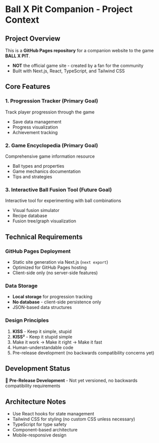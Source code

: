# Ball X Pit Companion - Project Context

## Project Overview
This is a **GitHub Pages repository** for a companion website to the game **BALL X PIT**. 
- **NOT** the official game site - created by a fan for the community
- Built with Next.js, React, TypeScript, and Tailwind CSS

## Core Features

### 1. **Progression Tracker** (Primary Goal)
Track player progression through the game
- Save data management
- Progress visualization
- Achievement tracking

### 2. **Game Encyclopedia** (Primary Goal)
Comprehensive game information resource
- Ball types and properties
- Game mechanics documentation
- Tips and strategies

### 3. **Interactive Ball Fusion Tool** (Future Goal)
Interactive tool for experimenting with ball combinations
- Visual fusion simulator
- Recipe database
- Fusion tree/graph visualization

## Technical Requirements

### GitHub Pages Deployment
- Static site generation via Next.js (`next export`)
- Optimized for GitHub Pages hosting
- Client-side only (no server-side features)

### Data Storage
- **Local storage** for progression tracking
- **No database** - client-side persistence only
- JSON-based data structures

### Design Principles
1. **KISS** - Keep it simple, stupid
2. **KISS²** - Keep it stupid simple
3. Make it work → Make it right → Make it fast
4. Human-understandable code
5. Pre-release development (no backwards compatibility concerns yet)

## Development Status
🚧 **Pre-Release Development** - Not yet versioned, no backwards compatibility requirements

## Architecture Notes
- Use React hooks for state management
- Tailwind CSS for styling (no custom CSS unless necessary)
- TypeScript for type safety
- Component-based architecture
- Mobile-responsive design